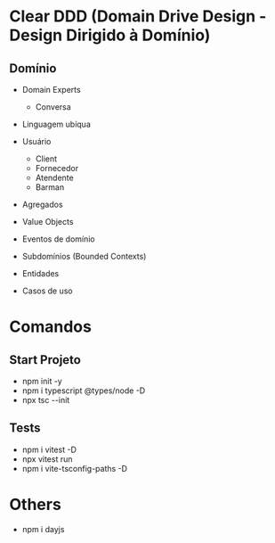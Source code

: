 # Clear DDD (Domain Drive Design -  Design Dirigido à Domínio)

## Domínio
- Domain Experts
  - Conversa
- Linguagem ubíqua

- Usuário
  - Client
  - Fornecedor
  - Atendente
  - Barman

- Agregados
- Value Objects
- Eventos de domínio
- Subdomínios (Bounded Contexts)
- Entidades
- Casos de uso

# Comandos
## Start Projeto
- npm init -y
- npm i typescript @types/node -D
- npx tsc --init

## Tests
- npm i vitest -D
- npx vitest run
- npm i vite-tsconfig-paths -D

# Others
- npm i dayjs 